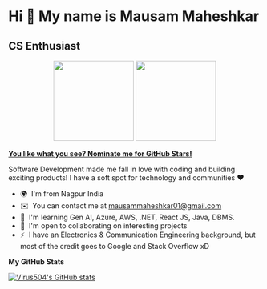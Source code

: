 Hi 👋 My name is Mausam Maheshkar
==============================

CS Enthusiast
---------------------



<p align="center"> <img src="https://octodex.github.com/images/daftpunktocat-thomas.gif" height="160px" width="160px"> <img src="https://octodex.github.com/images/daftpunktocat-guy.gif" height="160px" width="160px"> </p>

   [**You like what you see? Nominate me for GitHub Stars!**](https://stars.github.com/nominate/)
   
   Software Development made me fall in love with coding and building exciting products! I have a soft spot for technology and communities ❤️

* 🌍  I'm from Nagpur India
* ✉️  You can contact me at [mausammaheshkar01@gmail.com](mailto:mausammaheshkar01@gmail.com)
* 🧠  I'm learning Gen AI, Azure, AWS, .NET, React JS, Java, DBMS.
* 🤝  I'm open to collaborating on interesting projects
* ⚡  I have an Electronics & Communication Engineering background, but most of the credit goes to Google and Stack Overflow xD


<b>My GitHub Stats</b>

<a href="http://www.github.com/Virus504"><img src="https://github-readme-stats.vercel.app/api?username=Virus504&show_icons=true&hide=&count_private=true&title_color=0891b2&text_color=ffffff&icon_color=0891b2&bg_color=171717&hide_border=true&show_icons=true" alt="Virus504's GitHub stats" /></a>




